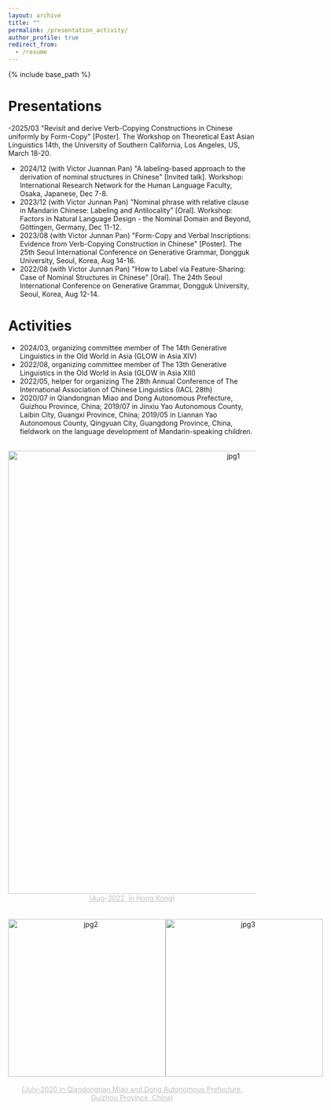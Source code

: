 ```yaml
---
layout: archive
title: ""
permalink: /presentation_activity/
author_profile: true
redirect_from:
  - /resume
---
```


{% include base_path %}

Presentations
======
-2025/03 "Revisit and derive Verb-Copying Constructions in Chinese uniformly by Form-Copy" [Poster]. The Workshop on Theoretical East Asian Linguistics 14th, the University of Southern California, Los Angeles, US, March 18-20.
- 2024/12 (with Victor Juannan Pan) "A labeling-based approach to the derivation of nominal structures in Chinese" [Invited talk]. Workshop: International Research Network for the Human Language Faculty, Osaka, Japanese, Dec 7-8.
- 2023/12 (with Victor Junnan Pan) "Nominal phrase with relative clause in Mandarin Chinese: Labeling and Antilocality" [Oral]. Workshop: Factors in Natural Language Design - the Nominal Domain and Beyond, Göttingen, Germany, Dec 11-12.
- 2023/08 (with Victor Junnan Pan) "Form-Copy and Verbal Inscriptions: Evidence from Verb-Copying Construction in Chinese" [Poster]. The 25th Seoul International Conference on Generative Grammar, Dongguk University, Seoul, Korea, Aug 14-16.  
- 2022/08 (with Victor Junnan Pan) "How to Label via Feature-Sharing: Case of Nominal Structures in Chinese" [Oral]. The 24th Seoul International Conference on Generative Grammar, Dongguk University, Seoul, Korea, Aug 12-14.
  

Activities
======
- 2024/03, organizing committee member of The 14th Generative Linguistics in the Old World in Asia (GLOW in Asia XIV)
- 2022/08, organizing committee member of  The 13th Generative Linguistics in the Old World in Asia (GLOW in Asia XIII)
- 2022/05, helper for organizing The 28th Annual Conference of The International Association of Chinese Linguistics (IACL 28th) 
- 2020/07 in Qiandongnan Miao and Dong Autonomous Prefecture, Guizhou Province, China; 2019/07 in Jinxiu Yao Autonomous County, Laibin City, Guangxi Province, China; 2019/05 in Liannan Yao Autonomous County, Qingyuan City, Guangdong Province, China, fieldwork on the language development of Mandarin-speaking children. 
<br>

<div style="text-align: center;">
  <img src="/Xiangyu_LI/images/activity1.jpg" width="900" height="auto" alt="jpg1">
</div>
<div style="text-align: center;">
    <div style="font-size:14px;color:#C0C0C0;text-decoration:underline;">(Aug-2022, in Hong Kong)
</div>
<br><br>

<div style="display: flex; justify-content: space-around;">
  <div style="text-align: center;">
    <img src="/Xiangyu_LI/images/activity2.jpg" alt="jpg2" style="width: 320px; height: auto;"> </div>
  <div style="text-align: center;">
    <img src="/Xiangyu_LI/images/fNIRs.jpg" alt="jpg3" style="width: 320px; height: auto;"></div>
  </div>
  <br>
  <div style="text-align: center;">
  <div style="font-size:14px;color:#C0C0C0;text-decoration:underline;">(July-2020 in Qiandongnan Miao and Dong Autonomous Prefecture, Guizhou Province, China)</div>  
</div>
  
